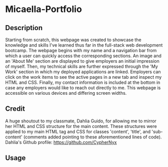 # Micaella-Portfolio

## Description
Starting from scratch, this webpage was created to showcase the knowledge and skills I've learned thus far in the full-stack web development bootcamp. The webpage begins with my name and a navigation bar from which a user can quickly access the corresponding sections. An image and an 'About Me' section are displayed to give employers an initial impression of myself. Then, my technical skills are further expressed through the 'My Work' section in which my deployed applications are linked. Employers can click on the work items to see the active pages in a new tab and inspect my HTML and CSS. Finally, my contact information is included at the bottom in case any employers would like to reach out directly to me. This webpage is accessible on various devices and differing screen widths.

## Credit
A huge shoutout to my classmate, Dahlia Guido, for allowing me to mirror her HTML and CSS structure for the main content. These structures were applied to my main HTML tag and CSS for classes 'content', 'title', and 'sub-content' (comments added pointing to these aforementioned lines of code). Dahlia's Github profile: https://github.com/CypherNyx

## Usage

